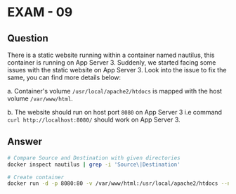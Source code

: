 # EXAM - 09

## Question

There is a static website running within a container named nautilus, this container is running on App Server 3. Suddenly, we started facing some issues with the static website on App Server 3. Look into the issue to fix the same, you can find more details below:

a. Container's volume `/usr/local/apache2/htdocs` is mapped with the host volume `/var/www/html`.

b. The website should run on host port `8080` on App Server 3 i.e command `curl http://localhost:8080/` should work on App Server 3.

## Answer

```bash
# Compare Source and Destination with given directories
docker inspect nautilus | grep -i 'Source\|Destination'

# Create container
docker run -d -p 8080:80 -v /var/www/html:/usr/local/apache2/htdocs --name nautilus httpd:latest
```